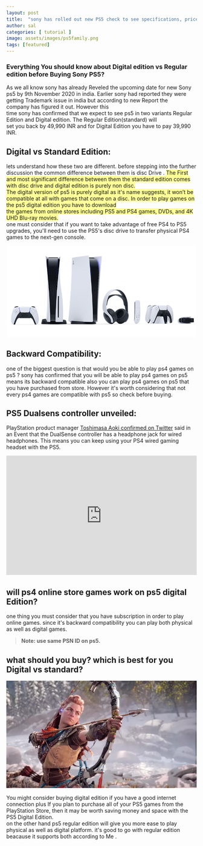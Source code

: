 ```yaml
---
layout: post
title:  "sony has rolled out new PS5 check to see specifications, price and other details."
author: sal
categories: [ tutorial ]
image: assets/images/ps5family.png
tags: [featured]
---
```

	
	
	







	
	
	




### Everything You should know about  Digital edition vs Regular edition before Buying Sony PS5?	




As we all know sony has already Reveled the upcoming date for new Sony ps5 by 9th November 2020 in india. Earlier sony had reported they were getting Trademark issue in india but according to new Report the	
company has figured it out. However this 	
time sony has confirmed that we expect to see ps5 in two variants Regular Edition and Digital edition. The Regular Edition(standard) will	
set you back by 49,990 INR and for Digital Edition you have to pay 39,990 INR. 	

## Digital vs Standard Edition:	
lets understand how these two are different. before stepping into the further discussion the common difference between them is disc Drive .	
<span style="background-color: #FFFF99">  The First and most significant difference between them the standard edition comes with disc drive and digital edition is purely non disc. 	
  The digital version of ps5 is purely digital as it's name suggests, it won’t be compatible at all with games that come on a disc. In order to play games on the  ps5 digital edition  you have to download 	
the games from online stores including PS5 and PS4 games, DVDs, and 4K UHD Blu-ray movies.</span>	
one must consider that if you want to take advantage of free PS4 to PS5 upgrades, you'll need to use the PS5's disc drive to transfer physical PS4 games to the next-gen console.	

![ps5 Digital vs standard edition](/assets/images/ps5family.png)	


## Backward Compatibility: 	
one of the biggest question is that would you be able to play ps4 games on ps5 ? sony has confirmed that you will be able to play ps4 games on ps5 means its backward compatible also you can play ps4 games on ps5 that you have purchased from store. However it's worth considering that not every ps4 games are compatible with ps5 so check before buying.

## PS5 Dualsens controller unveiled:	

PlayStation product manager [Toshimasa Aoki confirmed on Twitter](https://twitter.com/toshimasa_aoki?s=09) said in an Event that the DualSense controller has a headphone jack for wired headphones. This means you can keep using your PS4 wired gaming headset with the PS5. 	

<p><iframe style="width:100%;" height="315" src="https://www.youtube.com/embed/5QJsK83rQE0?rel=0&amp;showinfo=0" frameborder="0" allowfullscreen></iframe></p>



## will  ps4 online store  games work on ps5 digital Edition?	

one thing you must consider that you have subscription in order to play online games. since it's backward compatibility you can play  both physical as well as digital games. 	

> **Note: use same PSN ID on ps5.**	


## what should you buy? which is best for you Digital vs standard?	

![](/assets/images/horizon.jpg.webp)

You might consider buying digital edition if you have a good internet connection plus  If you plan to purchase all of your PS5 games from the PlayStation Store, then it may be worth saving money and space with the PS5 Digital Edition.	
on the other hand ps5 regular edition will give you more ease to play  physical as well as digital platform. it's good to go with regular edition beacause it supports both according to Me .




















